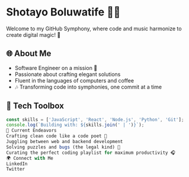 # Shotayo Boluwatife 👨‍💻

Welcome to my GitHub Symphony, where code and music harmonize to create digital magic! 🎵

## 🌐 About Me

- Software Engineer on a mission 🚀
- Passionate about crafting elegant solutions
- Fluent in the languages of computers and coffee
- 🎶 Transforming code into symphonies, one commit at a time

## 💼 Tech Toolbox

```javascript
const skills = ['JavaScript', 'React', 'Node.js', 'Python', 'Git'];
console.log(`Building with: ${skills.join(' | ')}`);
🚀 Current Endeavors
Crafting clean code like a code poet 📜
Juggling between web and backend development
Solving puzzles and bugs (the legal kind) 🐞
Curating the perfect coding playlist for maximum productivity 🎧
🌍 Connect with Me
LinkedIn
Twitter
